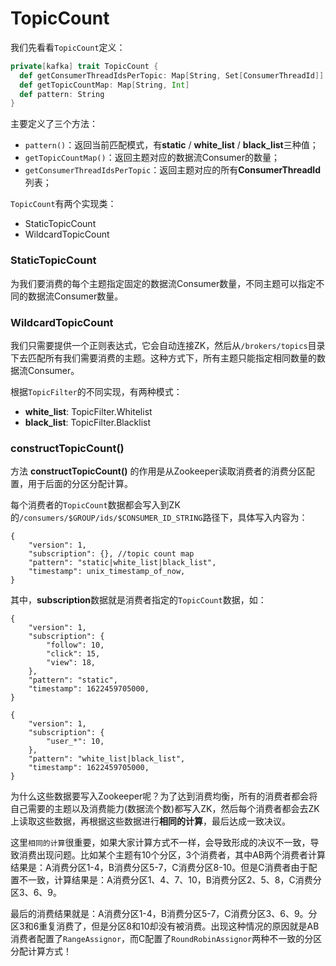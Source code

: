 # TopicCount

我们先看看`TopicCount`定义：

```scala
private[kafka] trait TopicCount {
  def getConsumerThreadIdsPerTopic: Map[String, Set[ConsumerThreadId]]
  def getTopicCountMap: Map[String, Int]
  def pattern: String
}
```

主要定义了三个方法：

- `pattern()`：返回当前匹配模式，有**static** / **white_list** / **black_list**三种值；
- `getTopicCountMap()`：返回主题对应的数据流Consumer的数量；
- `getConsumerThreadIdsPerTopic`：返回主题对应的所有**ConsumerThreadId**列表；

`TopicCount`有两个实现类：

- StaticTopicCount
- WildcardTopicCount

### StaticTopicCount

为我们要消费的每个主题指定固定的数据流Consumer数量，不同主题可以指定不同的数据流Consumer数量。

### WildcardTopicCount

我们只需要提供一个正则表达式，它会自动连接ZK，然后从`/brokers/topics`目录下去匹配所有我们需要消费的主题。这种方式下，所有主题只能指定相同数量的数据流Consumer。

根据`TopicFilter`的不同实现，有两种模式：
- **white_list**: TopicFilter.Whitelist
- **black_list**: TopicFilter.Blacklist

### constructTopicCount()

方法 **constructTopicCount()** 的作用是从Zookeeper读取消费者的消费分区配置，用于后面的分区分配计算。

每个消费者的`TopicCount`数据都会写入到ZK的`/consumers/$GROUP/ids/$CONSUMER_ID_STRING`路径下，具体写入内容为：

```
{
    "version": 1,
    "subscription": {}, //topic count map
    "pattern": "static|white_list|black_list",
    "timestamp": unix_timestamp_of_now,
}
```

其中，**subscription**数据就是消费者指定的`TopicCount`数据，如：

```
{
    "version": 1,
    "subscription": {
        "follow": 10,
        "click": 15,
        "view": 18,
    }, 
    "pattern": "static",
    "timestamp": 1622459705000,
}
```

```
{
    "version": 1,
    "subscription": {
        "user_*": 10,
    }, 
    "pattern": "white_list|black_list",
    "timestamp": 1622459705000,
}
```

为什么这些数据要写入Zookeeper呢？为了达到消费均衡，所有的消费者都会将自己需要的主题以及消费能力(数据流个数)都写入ZK，然后每个消费者都会去ZK上读取这些数据，再根据这些数据进行**相同的计算**，最后达成一致决议。

这里`相同的计算`很重要，如果大家计算方式不一样，会导致形成的决议不一致，导致消费出现问题。比如某个主题有10个分区，3个消费者，其中AB两个消费者计算结果是：A消费分区1-4，B消费分区5-7，C消费分区8-10。但是C消费者由于配置不一致，计算结果是：A消费分区1、4、7、10，B消费分区2、5、8，C消费分区3、6、9。

最后的消费结果就是：A消费分区1-4，B消费分区5-7，C消费分区3、6、9。分区3和6重复消费了，但是分区8和10却没有被消费。出现这种情况的原因就是AB消费者配置了`RangeAssignor`，而C配置了`RoundRobinAssignor`两种不一致的分区分配计算方式！




